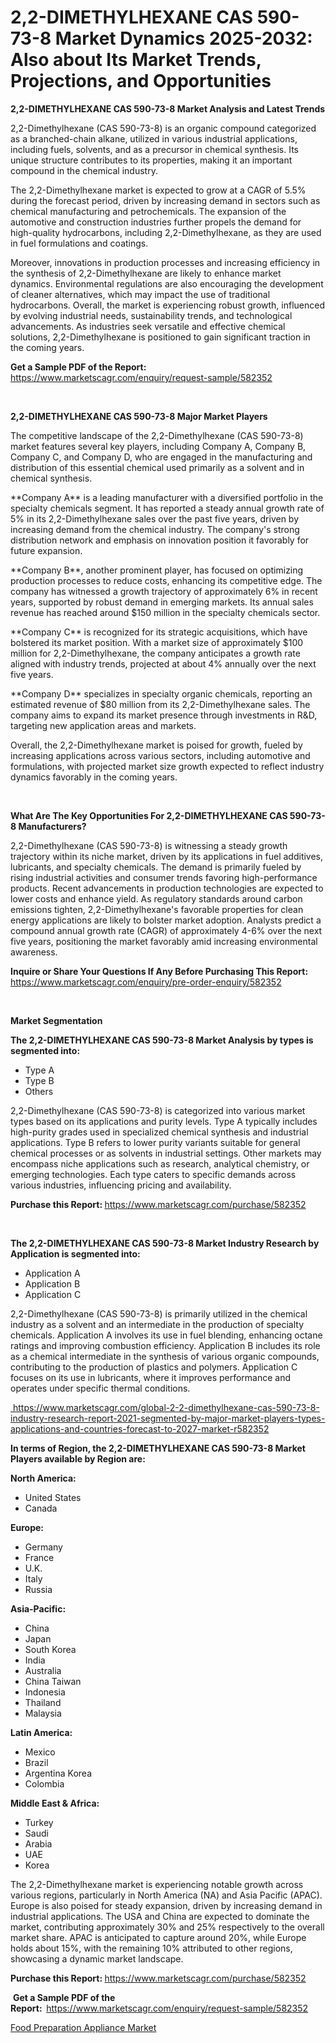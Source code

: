 <p><h1>2,2-DIMETHYLHEXANE CAS 590-73-8 Market Dynamics 2025-2032: Also about Its Market Trends, Projections, and Opportunities</h1></p><p><strong>2,2-DIMETHYLHEXANE CAS 590-73-8 Market Analysis and Latest Trends</strong></p>
<p><p>2,2-Dimethylhexane (CAS 590-73-8) is an organic compound categorized as a branched-chain alkane, utilized in various industrial applications, including fuels, solvents, and as a precursor in chemical synthesis. Its unique structure contributes to its properties, making it an important compound in the chemical industry.</p><p>The 2,2-Dimethylhexane market is expected to grow at a CAGR of 5.5% during the forecast period, driven by increasing demand in sectors such as chemical manufacturing and petrochemicals. The expansion of the automotive and construction industries further propels the demand for high-quality hydrocarbons, including 2,2-Dimethylhexane, as they are used in fuel formulations and coatings. </p><p>Moreover, innovations in production processes and increasing efficiency in the synthesis of 2,2-Dimethylhexane are likely to enhance market dynamics. Environmental regulations are also encouraging the development of cleaner alternatives, which may impact the use of traditional hydrocarbons. Overall, the market is experiencing robust growth, influenced by evolving industrial needs, sustainability trends, and technological advancements. As industries seek versatile and effective chemical solutions, 2,2-Dimethylhexane is positioned to gain significant traction in the coming years.</p></p>
<p><strong>Get a Sample PDF of the Report:&nbsp;</strong> <a href="https://www.marketscagr.com/enquiry/request-sample/582352?utm_campaign=2565&utm_medium=2&utm_source=Github&utm_content=ia&utm_term=23032025&utm_id=22-dimethylhexane-cas-590-73-8">https://www.marketscagr.com/enquiry/request-sample/582352</a></p>
<p>&nbsp;</p>
<p><strong>2,2-DIMETHYLHEXANE CAS 590-73-8 Major Market Players</strong></p>
<p><p>The competitive landscape of the 2,2-Dimethylhexane (CAS 590-73-8) market features several key players, including Company A, Company B, Company C, and Company D, who are engaged in the manufacturing and distribution of this essential chemical used primarily as a solvent and in chemical synthesis.</p><p>**Company A** is a leading manufacturer with a diversified portfolio in the specialty chemicals segment. It has reported a steady annual growth rate of 5% in its 2,2-Dimethylhexane sales over the past five years, driven by increasing demand from the chemical industry. The company's strong distribution network and emphasis on innovation position it favorably for future expansion.</p><p>**Company B**, another prominent player, has focused on optimizing production processes to reduce costs, enhancing its competitive edge. The company has witnessed a growth trajectory of approximately 6% in recent years, supported by robust demand in emerging markets. Its annual sales revenue has reached around $150 million in the specialty chemicals sector.</p><p>**Company C** is recognized for its strategic acquisitions, which have bolstered its market position. With a market size of approximately $100 million for 2,2-Dimethylhexane, the company anticipates a growth rate aligned with industry trends, projected at about 4% annually over the next five years.</p><p>**Company D** specializes in specialty organic chemicals, reporting an estimated revenue of $80 million from its 2,2-Dimethylhexane sales. The company aims to expand its market presence through investments in R&D, targeting new application areas and markets.</p><p>Overall, the 2,2-Dimethylhexane market is poised for growth, fueled by increasing applications across various sectors, including automotive and formulations, with projected market size growth expected to reflect industry dynamics favorably in the coming years.</p></p>
<p>&nbsp;</p>
<p><strong>What Are The Key Opportunities For 2,2-DIMETHYLHEXANE CAS 590-73-8 Manufacturers?</strong></p>
<p><p>2,2-Dimethylhexane (CAS 590-73-8) is witnessing a steady growth trajectory within its niche market, driven by its applications in fuel additives, lubricants, and specialty chemicals. The demand is primarily fueled by rising industrial activities and consumer trends favoring high-performance products. Recent advancements in production technologies are expected to lower costs and enhance yield. As regulatory standards around carbon emissions tighten, 2,2-Dimethylhexane's favorable properties for clean energy applications are likely to bolster market adoption. Analysts predict a compound annual growth rate (CAGR) of approximately 4-6% over the next five years, positioning the market favorably amid increasing environmental awareness.</p></p>
<p><strong>Inquire or Share Your Questions If Any Before Purchasing This Report:</strong> <a href="https://www.marketscagr.com/enquiry/pre-order-enquiry/582352?utm_campaign=2565&utm_medium=2&utm_source=Github&utm_content=ia&utm_term=23032025&utm_id=22-dimethylhexane-cas-590-73-8">https://www.marketscagr.com/enquiry/pre-order-enquiry/582352</a></p>
<p>&nbsp;</p>
<p><strong>Market Segmentation</strong></p>
<p><strong>The 2,2-DIMETHYLHEXANE CAS 590-73-8 Market Analysis by types is segmented into:</strong></p>
<p><ul><li>Type A</li><li>Type B</li><li>Others</li></ul></p>
<p><p>2,2-Dimethylhexane (CAS 590-73-8) is categorized into various market types based on its applications and purity levels. Type A typically includes high-purity grades used in specialized chemical synthesis and industrial applications. Type B refers to lower purity variants suitable for general chemical processes or as solvents in industrial settings. Other markets may encompass niche applications such as research, analytical chemistry, or emerging technologies. Each type caters to specific demands across various industries, influencing pricing and availability.</p></p>
<p><strong>Purchase this Report:&nbsp;</strong><a href="https://www.marketscagr.com/purchase/582352?utm_campaign=2565&utm_medium=2&utm_source=Github&utm_content=ia&utm_term=23032025&utm_id=22-dimethylhexane-cas-590-73-8">https://www.marketscagr.com/purchase/582352</a></p>
<p>&nbsp;</p>
<p><strong>The 2,2-DIMETHYLHEXANE CAS 590-73-8 Market Industry Research by Application is segmented into:</strong></p>
<p><ul><li>Application A</li><li>Application B</li><li>Application C</li></ul></p>
<p><p>2,2-Dimethylhexane (CAS 590-73-8) is primarily utilized in the chemical industry as a solvent and an intermediate in the production of specialty chemicals. Application A involves its use in fuel blending, enhancing octane ratings and improving combustion efficiency. Application B includes its role as a chemical intermediate in the synthesis of various organic compounds, contributing to the production of plastics and polymers. Application C focuses on its use in lubricants, where it improves performance and operates under specific thermal conditions.</p></p>
<p><a href="https://www.marketscagr.com/global-2-2-dimethylhexane-cas-590-73-8-industry-research-report-2021-segmented-by-major-market-players-types-applications-and-countries-forecast-to-2027-market-r582352?utm_campaign=2565&utm_medium=2&utm_source=Github&utm_content=ia&utm_term=23032025&utm_id=22-dimethylhexane-cas-590-73-8">&nbsp;https://www.marketscagr.com/global-2-2-dimethylhexane-cas-590-73-8-industry-research-report-2021-segmented-by-major-market-players-types-applications-and-countries-forecast-to-2027-market-r582352</a></p>
<p><strong>In terms of Region, the 2,2-DIMETHYLHEXANE CAS 590-73-8 Market Players available by Region are:</strong></p>
<p>
    <p> <strong> North America: </strong>
        <ul>
            <li>United States</li>
            <li>Canada</li>
        </ul>
        </p> 
    <p> <strong> Europe: </strong>
        <ul>
            <li>Germany</li>
            <li>France</li>
            <li>U.K.</li>
            <li>Italy</li>
            <li>Russia</li>
        </ul>
        </p> 
    <p> <strong> Asia-Pacific: </strong>
        <ul>
            <li>China</li>
            <li>Japan</li>
            <li>South Korea</li>
            <li>India</li>
            <li>Australia</li>
            <li>China Taiwan</li>
            <li>Indonesia</li>
            <li>Thailand</li>
            <li>Malaysia</li>
        </ul>
        </p> 
    <p> <strong> Latin America: </strong>
        <ul>
            <li>Mexico</li>
            <li>Brazil</li>
            <li>Argentina Korea</li>
            <li>Colombia</li>
        </ul>
        </p> 
    <p> <strong> Middle East & Africa: </strong>
        <ul>
            <li>Turkey</li>
            <li>Saudi</li>
            <li>Arabia</li>
            <li>UAE</li>
            <li>Korea</li>
        </ul>
    </p>
    </p>
<p><p>The 2,2-Dimethylhexane market is experiencing notable growth across various regions, particularly in North America (NA) and Asia Pacific (APAC). Europe is also poised for steady expansion, driven by increasing demand in industrial applications. The USA and China are expected to dominate the market, contributing approximately 30% and 25% respectively to the overall market share. APAC is anticipated to capture around 20%, while Europe holds about 15%, with the remaining 10% attributed to other regions, showcasing a dynamic market landscape.</p></p>
<p><strong>Purchase this Report: </strong><a href="https://www.marketscagr.com/purchase/582352?utm_campaign=2565&utm_medium=2&utm_source=Github&utm_content=ia&utm_term=23032025&utm_id=22-dimethylhexane-cas-590-73-8">https://www.marketscagr.com/purchase/582352</a></p>
<p>&nbsp;<strong>Get a Sample PDF of the Report:&nbsp;&nbsp;</strong><a href="https://www.marketscagr.com/enquiry/request-sample/582352?utm_campaign=2565&utm_medium=2&utm_source=Github&utm_content=ia&utm_term=23032025&utm_id=22-dimethylhexane-cas-590-73-8">https://www.marketscagr.com/enquiry/request-sample/582352</a></p>
<p><strong></strong></p>
<p><p><a href="https://github.com/shirleenfraker87/Market-Research-Report-List-1/blob/main/food-preparation-appliance-market.md?utm_campaign=2565&utm_medium=2&utm_source=Github&utm_content=ia&utm_term=23032025&utm_id=22-dimethylhexane-cas-590-73-8">Food Preparation Appliance Market</a></p></p>
